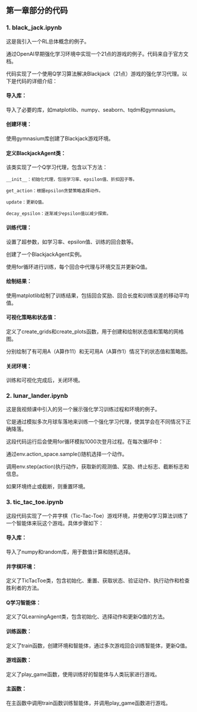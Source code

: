 ## 第一章部分的代码

### 1. black_jack.ipynb

这是我引入一个RL总体概念的例子。

通过OpenAI早期强化学习环境中实现一个21点的游戏的例子。代码来自于官方文档。

代码实现了一个使用Q学习算法解决Blackjack（21点）游戏的强化学习代理。以下是代码的详细介绍：  

#### 导入库：  

导入了必要的库，如matplotlib、numpy、seaborn、tqdm和gymnasium。

#### 创建环境：  

使用gymnasium库创建了Blackjack游戏环境。

#### 定义BlackjackAgent类：  

该类实现了一个Q学习代理，包含以下方法：

    __init__：初始化代理，包括学习率、epsilon值、折扣因子等。

    get_action：根据epsilon贪婪策略选择动作。

    update：更新Q值。

    decay_epsilon：逐渐减少epsilon值以减少探索。

#### 训练代理：  

设置了超参数，如学习率、epsilon值、训练的回合数等。

创建了一个BlackjackAgent实例。

使用for循环进行训练，每个回合中代理与环境交互并更新Q值。

#### 绘制结果：  

使用matplotlib绘制了训练结果，包括回合奖励、回合长度和训练误差的移动平均值。

#### 可视化策略和状态值：  

定义了create_grids和create_plots函数，用于创建和绘制状态值和策略的网格图。

分别绘制了有可用A（A算作11）和无可用A（A算作1）情况下的状态值和策略图。

#### 关闭环境：  

训练和可视化完成后，关闭环境。

### 2. lunar_lander.ipynb

这是我视频课中引入的另一个展示强化学习训练过程和环境的例子。

它是通过模拟多次月球车落地来训练一个强化学习代理，使其学会在不同情况下正确降落。

这段代码运行后会使用for循环模拟1000次登月过程。在每次循环中：

通过env.action_space.sample()随机选择一个动作。

调用env.step(action)执行动作，获取新的观测值、奖励、终止标志、截断标志和信息。

如果环境终止或截断，则重置环境。

### 3. tic_tac_toe.ipynb

这段代码实现了一个井字棋（Tic-Tac-Toe）游戏环境，并使用Q学习算法训练了一个智能体来玩这个游戏。具体步骤如下：  

#### 导入库：  

导入了numpy和random库，用于数值计算和随机选择。

#### 井字棋环境：

定义了TicTacToe类，包含初始化、重置、获取状态、验证动作、执行动作和检查胜利者的方法。

#### Q学习智能体：  

定义了QLearningAgent类，包含初始化、选择动作和更新Q值的方法。

#### 训练函数：  

定义了train函数，创建环境和智能体，通过多次游戏回合训练智能体，更新Q值。

#### 游戏函数：  

定义了play_game函数，使用训练好的智能体与人类玩家进行游戏。

#### 主函数：

在主函数中调用train函数训练智能体，并调用play_game函数进行游戏。